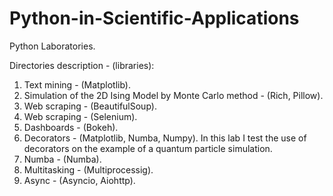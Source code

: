 # Python-in-Scientific-Applications
Python Laboratories.

Directories description - (libraries):

1. Text mining - (Matplotlib).
2. Simulation of the 2D Ising Model by Monte Carlo method - (Rich, Pillow).
3. Web scraping - (BeautifulSoup).
4. Web scraping - (Selenium).
5. Dashboards - (Bokeh).
6. Decorators - (Matplotlib, Numba, Numpy). In this lab I test the use of decorators on the example of a quantum particle simulation.
7. Numba - (Numba).
8. Multitasking - (Multiprocessig).
9. Async - (Asyncio, Aiohttp).
